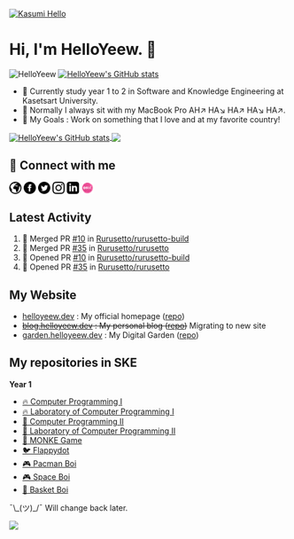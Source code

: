 <!--
### Hi there 👋
-->

<!-- ![HelloYeew's github stats](https://github-readme-stats.vercel.app/api?username=helloyeew&show_icons=true&theme=tokyonight)
![Top Langs](https://github-readme-stats.vercel.app/api/top-langs/?username=helloyeew&theme=tokyonight&layout=compact) -->
<a href="https://www.youtube.com/watch?v=dQw4w9WgXcQ">![Kasumi Hello](kasumihello.gif)</a>
# Hi, I'm HelloYeew. 👋

<p><img src="https://komarev.com/ghpvc/?username=HelloYeew0&style=flat&color=ff66aa" alt="HelloYeew" /> <a href="https://codestats.net/users/HelloYeew"><img src="https://img.shields.io/badge/-Codestats-3e4053" alt="HelloYeew's GitHub stats" /></a></p>

- 🌱 Currently study year 1 to 2 in Software and Knowledge Engineering at Kasetsart University.
- 🚙 Normally I always sit with my MacBook Pro AH↗️ HA↘️ HA↗️ HA↘️ HA↗️.
- 🎯 My Goals : Work on something that I love and at my favorite country!

<a href="https://github.com/anuraghazra/github-readme-stats">
  <img align="center" src="https://github-readme-stats.vercel.app/api?username=helloyeew&show_icons=true&theme=tokyonight" alt="HelloYeew's GitHub stats" />
</a>
<a href="https://github.com/anuraghazra/github-readme-stats">
  <img align="center" src="https://github-readme-stats.vercel.app/api/top-langs/?username=helloyeew&theme=tokyonight&layout=compact" />
</a>

## 💬 Connect with me

<a href="https://helloyeew.dev"><img src="icon/globe.svg" alt="Website" width="22" height="22" style="vertical-align:middle"></a>
<a href="https://www.facebook.com/HelloYeew/"><img src="icon/facebook.svg" alt="Facebook profiles" width="22" height="22" style="vertical-align:middle"></a>
<a href="https://twitter.com/nonggummud"><img src="icon/twitter.svg" alt="Twitter profiles" width="22" height="22" style="vertical-align:middle"></a>
<a href="https://www.instagram.com/ttim.gummud/"><img src="icon/instagram.svg" alt="Instagram profiles" width="22" height="22" style="vertical-align:middle"></a>
<a href="https://www.linkedin.com/in/phawit-pornwattanakul-a0137a1b4/"><img src="icon/linkedin.svg" alt="Linkedin profiles" width="22" height="22" style="vertical-align:middle"></a>
<a href="https://osu.ppy.sh/users/18735426"><img src="icon/osu.png" alt="osu! profiles" width="22" height="22" style="vertical-align:middle"></a>

## Latest Activity

<!--START_SECTION:activity-->
1. 🎉 Merged PR [#10](https://github.com/Rurusetto/rurusetto-build/pull/10) in [Rurusetto/rurusetto-build](https://github.com/Rurusetto/rurusetto-build)
2. 🎉 Merged PR [#35](https://github.com/Rurusetto/rurusetto/pull/35) in [Rurusetto/rurusetto](https://github.com/Rurusetto/rurusetto)
3. 💪 Opened PR [#10](https://github.com/Rurusetto/rurusetto-build/pull/10) in [Rurusetto/rurusetto-build](https://github.com/Rurusetto/rurusetto-build)
4. 💪 Opened PR [#35](https://github.com/Rurusetto/rurusetto/pull/35) in [Rurusetto/rurusetto](https://github.com/Rurusetto/rurusetto)
<!--END_SECTION:activity-->

<!-- ## My Personal Repositories

- [💻 HelloYeew's MacBook Setup](https://github.com/HelloYeew/macbook-setup)

**All of My Projects List**

All of my projects (and my journal too) I always update in this repositories so you can check it. It always have a weird project or project that I just want to do it.

- [✈️ HelloYeew's Journal](https://github.com/HelloYeew/journal)

**Personal Website Repositories**

- [📝 helloyeew.dev](https://github.com/HelloYeew/helloyeew.dev)
- [📘 My Personal Blog](https://github.com/HelloYeew/helloyeew-blog)
- [🏡 My Digital Garden](https://github.com/HelloYeew/helloyeew-digital-garden)

## My Project

**Active Project :**

- [🌟 Kasumi](https://github.com/HelloYeew/kasumi)
- [📘 #Tweetbook](https://github.com/HelloYeew/tweetbook) : Designing and dreaming...
- [📚 Rūrusetto (ルールセット)](https://github.com/Rurusetto/rurusetto/) : My first officially working open-source with a team

**Rarely Update Project / Stable Project**

- [⚡️ Custom Discord Rich Presence](https://github.com/HelloYeew/my-custom-discord-rich-presence)
- [🔈 Vtuber Button](https://github.com/HelloYeew/vtuber-button)
- [❣️ Ban P'To Discord Bot](https://github.com/HelloYeew/ban-pto-family-bot) (Very dirty code) -->

## My Website

- [helloyeew.dev](https://helloyeew.dev) : My official homepage ([repo](https://github.com/HelloYeew/helloyeew.dev))
- <s>[blog.helloyeew.dev](https://blog.helloyeew.dev/) : My personal blog ([repo](https://github.com/HelloYeew/helloyeew-blog))</s> Migrating to new site
- [garden.helloyeew.dev](https://garden.helloyeew.dev/) : My Digital Garden ([repo](https://github.com/HelloYeew/helloyeew-digital-garden))
  
## My repositories in SKE

**Year 1**
<!-- 
- [🔥 Computer Programming I](https://github.com/HelloYeew/helloyeew-computer-programming-i)
- [🔥 Laboratory of Computer Programming I](https://github.com/HelloYeew/helloyeew-lab-computer-programming-i)
- [🐳 Computer Programming II](https://github.com/HelloYeew/helloyeew-computer-programming-ii)
- [🐳 Laboratory of Computer Programming II](https://github.com/HelloYeew/helloyeew-lab-computer-programming-ii)
- [🐒 MONKE Game](https://github.com/HelloYeew/monke-game)
- [🐦 Flappydot](https://github.com/pontakornth/flappydot)
- [🎮 Pacman Boi](https://github.com/HelloYeew/pacman-boi)
- [🎮 Space Boi](https://github.com/HelloYeew/space-boi)
- [🧺 Basket Boi](https://github.com/HelloYeew/basket-boi) -->

- [🔥 Computer Programming I](https://www.youtube.com/watch?v=dQw4w9WgXcQ)
- [🔥 Laboratory of Computer Programming I](https://www.youtube.com/watch?v=v1POP-m76ac)
- [🐳 Computer Programming II](https://www.youtube.com/watch?v=2OfJYisHbkI)
- [🐳 Laboratory of Computer Programming II](https://youtu.be/O1CV1Uc1Tq0)
- [🐒 MONKE Game](https://youtu.be/Vxky2bBvmZo)
- [🐦 Flappydot](https://youtu.be/JB3INq8n9is)
- [🎮 Pacman Boi](https://youtu.be/pJKrDUQc6No)
- [🎮 Space Boi](https://youtu.be/rgtXeCXHklY)
- [🧺 Basket Boi](https://youtu.be/doEqUhFiQS4)

<p>¯\_(ツ)_/¯ Will change back later.</p>

![](https://hit.yhype.me/github/profile?user_id=68165621)
<!--
**HelloYeew/HelloYeew** is a ✨ _special_ ✨ repository because its `README.md` (this file) appears on your GitHub profile.

Here are some ideas to get you started:

- 🔭 I’m currently working on ...
- 🌱 I’m currently learning ...
- 👯 I’m looking to collaborate on ...
- 🤔 I’m looking for help with ...
- 💬 Ask me about ...
- 📫 How to reach me: ...
- 😄 Pronouns: ...
- ⚡ Fun fact: ...
-->
